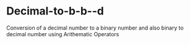 # Decimal-to-b-b--d
Conversion of a decimal number to a binary number and also binary to decimal number using Arithematic Operators
